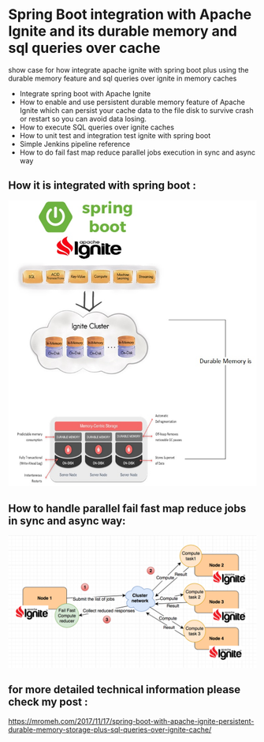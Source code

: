 # Spring Boot integration with Apache Ignite and its durable memory and sql queries over cache 

show case for how integrate apache ignite with spring boot plus using the durable memory feature and sql queries over ignite in memory caches

* Integrate spring boot with Apache Ignite
* How to enable and use persistent durable memory feature of Apache Ignite which can persist your cache data to the file disk to survive crash or restart so you can avoid data losing.
* How to execute SQL queries over ignite caches
* How to unit test and integration test ignite with spring boot
* Simple Jenkins pipeline reference
* How to do fail fast map reduce parallel jobs execution in sync and async way 

## How it is integrated with spring boot :

![alt text](ignitedurablememory.jpg)

## How to handle parallel fail fast map reduce jobs in sync and async way:
![alt text](mapReduce.png)

## for more detailed technical information please check my post :

https://mromeh.com/2017/11/17/spring-boot-with-apache-ignite-persistent-durable-memory-storage-plus-sql-queries-over-ignite-cache/
